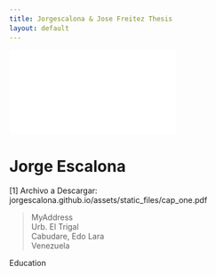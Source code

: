 ```yaml
---
title: Jorgescalona & Jose Freitez Thesis
layout: default
---
```


![](../assets/static_files/cap_one.pdf)

Jorge Escalona
============


[1] Archivo a Descargar: jorgescalona.github.io/assets/static_files/cap_one.pdf

> MyAddress           
> Urb. El Trigal      
> Cabudare, Edo Lara  
> Venezuela           

Education
